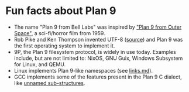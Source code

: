 # Fun facts about Plan 9

- The name "Plan 9 from Bell Labs" was inspired by ["Plan 9 from Outer Space"](https://en.wikipedia.org/wiki/Plan_9_from_Outer_Space), a sci-fi/horror film from 1959.
- Rob Pike and Ken Thompson invented UTF-8 ([source](http://doc.cat-v.org/bell_labs/utf-8_history)) and Plan 9 was the first operating system to implement it.
- 9P, the Plan 9 filesystem protocol, is widely in use today. Examples include, but are not limited to: NixOS, GNU Guix, Windows Subsystem for Linux, and QEMU.
- Linux implements Plan 9-like namespaces (see [links.md](links.md)).
- GCC implements some of the features present in the Plan 9 C dialect, like [unnamed sub-structures](https://p9f.org/sys/doc/compiler.html).
